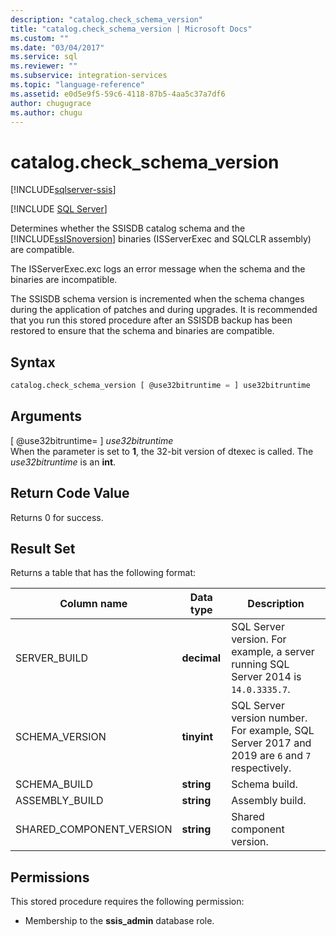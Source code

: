 ```yaml
---
description: "catalog.check_schema_version"
title: "catalog.check_schema_version | Microsoft Docs"
ms.custom: ""
ms.date: "03/04/2017"
ms.service: sql
ms.reviewer: ""
ms.subservice: integration-services
ms.topic: "language-reference"
ms.assetid: e0d5e9f5-59c6-4118-87b5-4aa5c37a7df6
author: chugugrace
ms.author: chugu
---
```

# catalog.check_schema_version 

[!INCLUDE[sqlserver-ssis](../../includes/applies-to-version/sqlserver-ssis.md)]


[!INCLUDE [SQL Server](../../includes/applies-to-version/sqlserver.md)]

  Determines whether the SSISDB catalog schema and the [!INCLUDE[ssISnoversion](../../includes/ssisnoversion-md.md)] binaries (ISServerExec and SQLCLR assembly) are compatible.  
  
 The ISServerExec.exc logs an error message when the schema and the binaries are incompatible.  
  
 The SSISDB schema version is incremented when the schema changes during the application of patches and during upgrades. It is recommended that you run this stored procedure after an SSISDB backup has been restored to ensure that the schema and binaries are compatible.  
  
## Syntax  
  
```sql  
catalog.check_schema_version [ @use32bitruntime = ] use32bitruntime  
```  
  
## Arguments  
 [ @use32bitruntime= ] *use32bitruntime*  
 When the parameter is set to **1**, the 32-bit version of dtexec is called. The *use32bitruntime* is an **int**.  
  
 
## Return Code Value 
Returns 0 for success. 

## Result Set  

Returns a table that has the following format:

| Column name | Data type | Description |
|---|---|---|
| SERVER_BUILD | **decimal** | SQL Server version. For example, a server running SQL Server 2014 is `14.0.3335.7`. |
| SCHEMA_VERSION | **tinyint** | SQL Server version number. For example, SQL Server 2017 and 2019 are `6` and `7` respectively.|
| SCHEMA_BUILD | **string** | Schema build. |
| ASSEMBLY_BUILD | **string** | Assembly build. |
| SHARED_COMPONENT_VERSION | **string** | Shared component version. | 

## Permissions  
 This stored procedure requires the following permission:  
  
-   Membership to the **ssis_admin** database role.  
  
  
